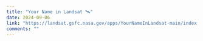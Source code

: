 ```yaml
---
title: "Your Name in Landsat 🛰️"
date: 2024-09-06
link: "https://landsat.gsfc.nasa.gov/apps/YourNameInLandsat-main/index.html"
comments: ""
---
```


